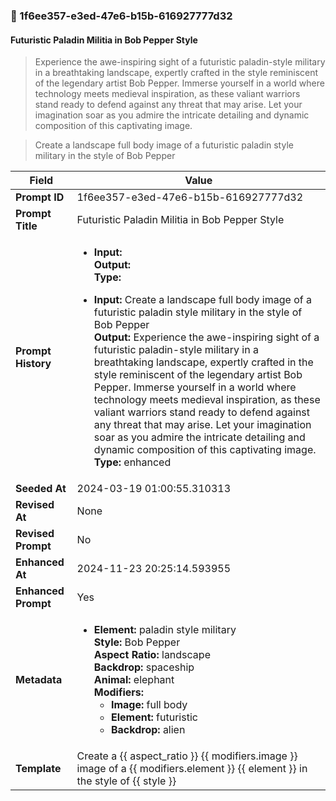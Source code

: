 

### 📜 1f6ee357-e3ed-47e6-b15b-616927777d32

#### Futuristic Paladin Militia in Bob Pepper Style

> Experience the awe-inspiring sight of a futuristic paladin-style military in a breathtaking landscape, expertly crafted in the style reminiscent of the legendary artist Bob Pepper. Immerse yourself in a world where technology meets medieval inspiration, as these valiant warriors stand ready to defend against any threat that may arise. Let your imagination soar as you admire the intricate detailing and dynamic composition of this captivating image.

> Create a landscape full body image of a futuristic paladin style military in the style of Bob Pepper

| Field          | Value                                                                                                                                                                      |
|----------------|----------------------------------------------------------------------------------------------------------------------------------------------------------------------------|
| **Prompt ID**  | 1f6ee357-e3ed-47e6-b15b-616927777d32                                                                                                                                                            |
| **Prompt Title**  | Futuristic Paladin Militia in Bob Pepper Style                                                                                                                                                            |
| **Prompt History** | <ul><li>**Input:**  <br> **Output:**  <br> **Type:** </li></ul><ul><li>**Input:** Create a landscape full body image of a futuristic paladin style military in the style of Bob Pepper <br> **Output:** Experience the awe-inspiring sight of a futuristic paladin-style military in a breathtaking landscape, expertly crafted in the style reminiscent of the legendary artist Bob Pepper. Immerse yourself in a world where technology meets medieval inspiration, as these valiant warriors stand ready to defend against any threat that may arise. Let your imagination soar as you admire the intricate detailing and dynamic composition of this captivating image. <br> **Type:** enhanced</li></ul> |
| **Seeded At** | 2024-03-19 01:00:55.310313                                                                                                                                                   |
| **Revised At** | None                                                                                                                                                   |
| **Revised Prompt** | No                                                                                                                                                                      |
| **Enhanced At** | 2024-11-23 20:25:14.593955                                                                                                                                                  |
| **Enhanced Prompt** | Yes                                                                                                                                                                    |
| **Metadata**   | <ul><li>**Element:** paladin style military <br> **Style:** Bob Pepper <br> **Aspect Ratio:** landscape <br> **Backdrop:** spaceship <br> **Animal:** elephant <br> **Modifiers:**<ul><li>**Image:** full body</li><li>**Element:** futuristic</li><li>**Backdrop:** alien</li></ul></li></ul> |
| **Template**   | Create a {{ aspect_ratio }} {{ modifiers.image }} image of a {{ modifiers.element }} {{ element }} in the style of {{ style }}                                                                                                                                           |



